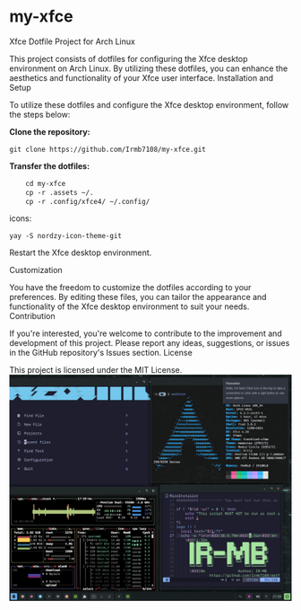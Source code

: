# my-xfce
Xfce Dotfile Project for Arch Linux

This project consists of dotfiles for configuring the Xfce desktop environment on Arch Linux. By utilizing these dotfiles, you can enhance the aesthetics and functionality of your Xfce user interface.
Installation and Setup

To utilize these dotfiles and configure the Xfce desktop environment, follow the steps below:

**Clone the repository:**
```
git clone https://github.com/Irmb7108/my-xfce.git
```
**Transfer the dotfiles:**
```
    cd my-xfce
    cp -r .assets ~/.
    cp -r .config/xfce4/ ~/.config/
```
icons:

```
yay -S nordzy-icon-theme-git
``` 

 Restart the Xfce desktop environment.

Customization

You have the freedom to customize the dotfiles according to your preferences. By editing these files, you can tailor the appearance and functionality of the Xfce desktop environment to suit your needs.
Contribution

If you're interested, you're welcome to contribute to the improvement and development of this project. Please report any ideas, suggestions, or issues in the GitHub repository's Issues section.
License

This project is licensed under the MIT License.
![img](setup.png)
